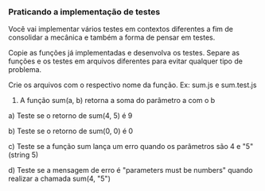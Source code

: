 ### Praticando a implementação de testes

Você vai implementar vários testes em contextos diferentes a fim de consolidar a mecânica e também a forma de pensar em testes.

Copie as funções já implementadas e desenvolva os testes. Separe as funções e os testes em arquivos diferentes para evitar qualquer tipo de problema.

Crie os arquivos com o respectivo nome da função. Ex: sum.js e sum.test.js

1. A função sum(a, b) retorna a soma do parâmetro a com o b

a) Teste se o retorno de sum(4, 5) é 9

b) Teste se o retorno de sum(0, 0) é 0

c) Teste se a função sum lança um erro quando os parâmetros são 4 e "5" (string 5)

d) Teste se a mensagem de erro é "parameters must be numbers" quando realizar a chamada sum(4, "5")
